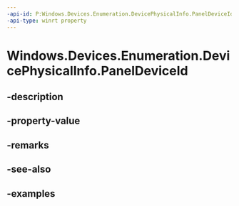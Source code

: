 ```yaml
---
-api-id: P:Windows.Devices.Enumeration.DevicePhysicalInfo.PanelDeviceId
-api-type: winrt property
---
```


<!-- Property syntax.
public string PanelDeviceId { get; }
-->

# Windows.Devices.Enumeration.DevicePhysicalInfo.PanelDeviceId

## -description

## -property-value

## -remarks

## -see-also

## -examples

